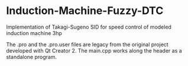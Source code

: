 # Induction-Machine-Fuzzy-DTC
Implementation of Takagi-Sugeno SID for speed control of modeled induction machine 3hp

The .pro and the .pro.user files are legacy from the original project developed with Qt Creator 2. The main.cpp works along the header as a standalone program.
